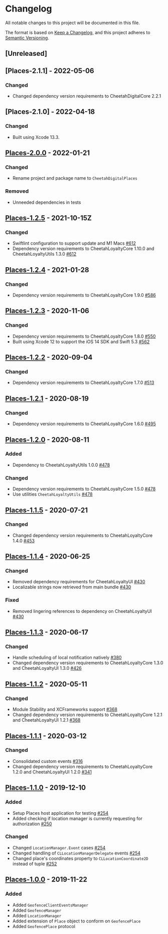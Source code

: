 # Changelog
All notable changes to this project will be documented in this file.

The format is based on [Keep a Changelog](https://keepachangelog.com/en/1.0.0/),
and this project adheres to [Semantic Versioning](https://semver.org/spec/v2.0.0.html).

## [Unreleased]

## [Places-2.1.1] - 2022-05-06
### Changed
- Changed dependency version requirements to CheetahDigitalCore 2.2.1

## [Places-2.1.0] - 2022-04-18
### Changed
- Built using Xcode 13.3.

## [Places-2.0.0] - 2022-01-21
### Changed
- Rename project and package name to `CheetahDigitalPlaces`

### Removed
- Unneeded dependencies in tests

[Places-2.0.0]: https://github.com/LoyalSphere/cheetah-loyalty-ios-sdk/milestone/99?closed=1

## [Places-1.2.5] - 2021-10-15Z
### Changed
- Swiftlint configuration to support update and M1 Macs [#612]
- Dependency version requirements to CheetahLoyaltyCore 1.10.0 and CheetahLoyaltyUtils 1.3.0 [#612]

[#612]: https://github.com/LoyalSphere/cheetah-loyalty-ios-sdk/pull/612
[Places-1.2.5]: https://github.com/LoyalSphere/cheetah-loyalty-ios-sdk/milestone/96?closed=1

## [Places-1.2.4] - 2021-01-28
### Changed
- Dependency version requirements to CheetahLoyaltyCore 1.9.0 [#586]

[#586]: https://github.com/LoyalSphere/cheetah-loyalty-ios-sdk/pull/562
[Places-1.2.4]: https://github.com/LoyalSphere/cheetah-loyalty-ios-sdk/milestone/82?closed=1

## [Places-1.2.3] - 2020-11-06
### Changed
- Dependency version requirements to CheetahLoyaltyCore 1.8.0 [#550]
- Built using Xcode 12 to support the iOS 14 SDK and Swift 5.3 [#562]

[#550]: https://github.com/LoyalSphere/cheetah-loyalty-ios-sdk/pull/550
[#562]: https://github.com/LoyalSphere/cheetah-loyalty-ios-sdk/pull/562
[Places-1.2.3]: https://github.com/LoyalSphere/cheetah-loyalty-ios-sdk/milestone/69?closed=1

## [Places-1.2.2] - 2020-09-04
### Changed
- Dependency version requirements to CheetahLoyaltyCore 1.7.0 [#513]

[#513]: https://github.com/LoyalSphere/cheetah-loyalty-ios-sdk/pull/513
[Places-1.2.2]: https://github.com/LoyalSphere/cheetah-loyalty-ios-sdk/milestone/57?closed=1

## [Places-1.2.1] - 2020-08-19
### Changed
- Dependency version requirements to CheetahLoyaltyCore 1.6.0 [#495]

[#495]: https://github.com/LoyalSphere/cheetah-loyalty-ios-sdk/pull/495
[Places-1.2.1]: https://github.com/LoyalSphere/cheetah-loyalty-ios-sdk/milestone/50?closed=1

## [Places-1.2.0] - 2020-08-11
### Added
- Dependency to CheetahLoyaltyUtils 1.0.0 [#478]
### Changed
- Dependency version requirements to CheetahLoyaltyCore 1.5.0 [#478]
- Use utilities `CheetahLoyaltyUtils` [#478]

[#478]: https://github.com/LoyalSphere/cheetah-loyalty-ios-sdk/pull/478
[Places-1.2.0]: https://github.com/LoyalSphere/cheetah-loyalty-ios-sdk/milestone/43?closed=1

## [Places-1.1.5] - 2020-07-21
### Changed
- Changed dependency version requirements to CheetahLoyaltyCore 1.4.0 [#453]

[#453]: https://github.com/LoyalSphere/cheetah-loyalty-ios-sdk/pull/453
[Places-1.1.5]: https://github.com/LoyalSphere/cheetah-loyalty-ios-sdk/milestone/38?closed=1

## [Places-1.1.4] - 2020-06-25
### Changed
- Removed dependency requirements for CheetahLoyaltyUI [#430]
- Localizable strings now retrieved from main bundle [#430]

### Fixed
- Removed lingering references to dependency on CheetahLoyaltyUI [#430]

[#430]: https://github.com/LoyalSphere/cheetah-loyalty-ios-sdk/pull/430
[Places-1.1.4]: https://github.com/LoyalSphere/cheetah-loyalty-ios-sdk/milestone/31?closed=1

## [Places-1.1.3] - 2020-06-17
### Changed
- Handle scheduling of local notification natively [#380]
- Changed dependency version requirements to CheetahLoyaltyCore 1.3.0 and CheetahLoyaltyUI 1.3.0 [#426]

[#380]: https://github.com/LoyalSphere/cheetah-loyalty-ios-sdk/pull/380
[#426]: https://github.com/LoyalSphere/cheetah-loyalty-ios-sdk/pull/426
[Places-1.1.3]: https://github.com/LoyalSphere/cheetah-loyalty-ios-sdk/milestone/28?closed=1

## [Places-1.1.2] - 2020-05-11

### Changed
- Module Stability and XCFrameworks support [#368]
- Changed dependency version requirements to CheetahLoyaltyCore 1.2.1 and CheetahLoyaltyUI 1.2.1 [#368]

[#368]: https://github.com/LoyalSphere/cheetah-loyalty-ios-sdk/pull/368
[Places-1.1.2]: https://github.com/LoyalSphere/cheetah-loyalty-ios-sdk/milestone/24?closed=1

## [Places-1.1.1] - 2020-03-12

### Changed
- Consolidated custom events [#316]
- Changed dependency version requirements to CheetahLoyaltyCore 1.2.0 and CheetahLoyaltyUI 1.2.0 [#341]

[#316]: https://github.com/LoyalSphere/cheetah-loyalty-ios-sdk/pull/316
[#341]: https://github.com/LoyalSphere/cheetah-loyalty-ios-sdk/pull/341
[Places-1.1.1]: https://github.com/LoyalSphere/cheetah-loyalty-ios-sdk/milestone/20?closed=1

## [Places-1.1.0] - 2019-12-10

### Added
- Setup Places host application for testing [#254]
- Added checking if location manager is currently requesting for authorization [#250]

### Changed
- Changed `LocationManager.Event` cases [#254]
- Changed handling of `CLLocationManagerDelegate` events [#254]
- Changed place's coordinates property to `CLLocationCoordinate2D` instead of tuple [#252]

[#250]: https://github.com/LoyalSphere/cheetah-loyalty-ios-sdk/pull/250
[#252]: https://github.com/LoyalSphere/cheetah-loyalty-ios-sdk/pull/252
[#254]: https://github.com/LoyalSphere/cheetah-loyalty-ios-sdk/pull/254
[Places-1.1.0]: https://github.com/LoyalSphere/cheetah-loyalty-ios-sdk/milestone/14?closed=1

## [Places-1.0.0] - 2019-11-22
### Added
- Added `GeofenceClientEventsManager`
- Added `GeofenceManager`
- Added `LocationManager`
- Added extension of `Place` object to conform on `GeofencePlace`
- Added `GeofencePlace` protocol

[Places-1.0.0]: https://github.com/LoyalSphere/cheetah-loyalty-ios-sdk/milestone/3?closed=1
